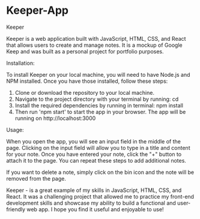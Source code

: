 # Keeper-App

Keeper

Keeper is a web application built with JavaScript, HTML, CSS, and React that allows users to create and manage notes. It is a mockup of Google Keep and was built as a personal project for portfolio purposes.

Installation:

To install Keeper on your local machine, you will need to have Node.js and NPM installed. Once you have those installed, follow these steps:

1. Clone or download the repository to your local machine.
2. Navigate to the project directory with your terminal by running: cd <project folder>
3. Install the required dependencies by running in terminal: npm install
4. Then run 'npm start' to start the app in your browser. The app will be running on http://localhost:3000

Usage:

When you open the app, you will see an input field in the middle of the page. Clicking on the input field will allow you to type in a title and content for your note. Once you have entered your note, click the "+" button to attach it to the page. You can repeat these steps to add additional notes.

If you want to delete a note, simply click on the bin icon and the note will be removed from the page.

Keeper - is a great example of my skills in JavaScript, HTML, CSS, and React. It was a challenging project that allowed me to practice my front-end development skills and showcase my ability to build a functional and user-friendly web app. I hope you find it useful and enjoyable to use!
